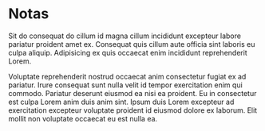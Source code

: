 # Notas
Sit do consequat do cillum id magna cillum incididunt excepteur labore pariatur proident amet ex. Consequat quis cillum aute officia sint laboris eu culpa aliquip. Adipisicing ex quis occaecat enim incididunt reprehenderit Lorem.

Voluptate reprehenderit nostrud occaecat anim consectetur fugiat ex ad pariatur. Irure consequat sunt nulla velit id tempor exercitation enim qui commodo. Pariatur deserunt eiusmod ea nisi ea proident. Eu in consectetur est culpa Lorem anim duis anim sint. Ipsum duis Lorem excepteur ad exercitation excepteur voluptate proident id eiusmod dolore ex laborum. Elit mollit non voluptate occaecat eu est nulla ea.